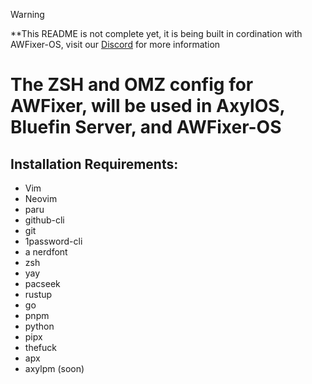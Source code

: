 > [!WARNING]
**This README is not complete yet, it is being built in cordination with AWFixer-OS, visit our [Discord](https://discord.gg/awfixer) for more information

# The ZSH and OMZ config for AWFixer, will be used in AxylOS, Bluefin Server, and AWFixer-OS

## Installation Requirements:

- Vim
- Neovim
- paru
- github-cli
- git
- 1password-cli
- a nerdfont
- zsh
- yay
- pacseek
- rustup
- go
- pnpm
- python
- pipx
- thefuck
- apx
- axylpm (soon)
